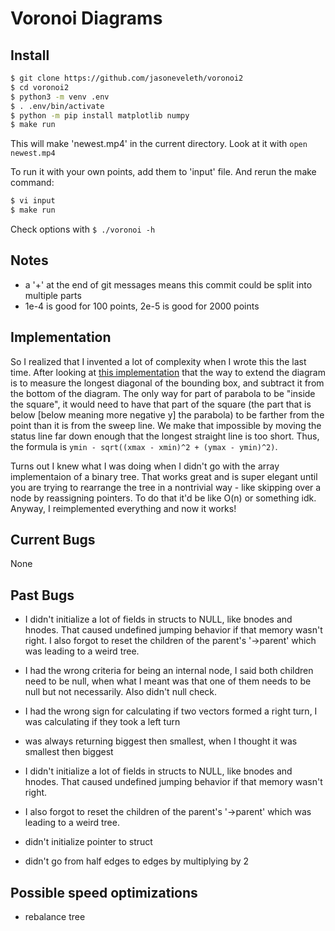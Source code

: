 # Voronoi Diagrams

## Install

```bash
$ git clone https://github.com/jasoneveleth/voronoi2
$ cd voronoi2
$ python3 -m venv .env
$ . .env/bin/activate
$ python -m pip install matplotlib numpy
$ make run
```

This will make 'newest.mp4' in the current directory. Look at it with `open
newest.mp4`

To run it with your own points, add them to 'input' file. And rerun the make 
command:

```bash
$ vi input
$ make run
```

Check options with `$ ./voronoi -h`

## Notes

- a '+' at the end of git messages means this commit could be split into
  multiple parts
- 1e-4 is good for 100 points, 2e-5 is good for 2000 points

## Implementation

So I realized that I invented a lot of complexity when I wrote this the last 
time. After looking at [this 
implementation](https://www.cs.hmc.edu/~mbrubeck/voronoi.html) that the way to 
extend the diagram is to measure the longest diagonal of the bounding box, and 
subtract it from the bottom of the diagram. The only way for part of parabola to 
be "inside the square", it would need to have that part of the square (the part 
that is below [below meaning more negative y] the parabola) to be farther from 
the point than it is from the sweep line. We make that impossible by moving the  
status line far down enough that the longest straight line is too short. Thus, 
the formula is `ymin - sqrt((xmax - xmin)^2 + (ymax - ymin)^2)`.

Turns out I knew what I was doing when I didn't go with the array implementaion 
of a binary tree. That works great and is super elegant until you are trying to 
rearrange the tree in a nontrivial way - like skipping over a node by 
reassigning pointers. To do that it'd be like O(n) or something idk. Anyway, I 
reimplemented everything and now it works!

## Current Bugs

None

## Past Bugs

- I didn't initialize a lot of fields in structs to NULL, like bnodes and
  hnodes. That caused undefined jumping behavior if that memory wasn't right. I
  also forgot to reset the children of the parent's '-\>parent' which was
  leading to a weird tree.

- I had the wrong criteria for being an internal node, I said both children need
  to be null, when what I meant was that one of them needs to be null but not
  necessarily. Also didn't null check.

- I had the wrong sign for calculating if two vectors formed a right turn, I
  was calculating if they took a left turn

- was always returning biggest then smallest, when I thought it was smallest
  then biggest

- I didn't initialize a lot of fields in structs to NULL, like bnodes and hnodes. 
  That caused undefined jumping behavior if that memory wasn't right. 

- I also forgot to reset the children of the parent's '-\>parent' which was 
  leading to a weird tree.

- didn't initialize pointer to struct

- didn't go from half edges to edges by multiplying by 2

## Possible speed optimizations

- rebalance tree
